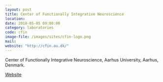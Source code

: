 ```yaml
---
layout: post
title: Center of Functionally Integrative Neuroscience
location:
date: 2018-05-05 09:00:00
category: laboratories
code: cfin
image-file: /images/sites/cfin-logo.png
mail:
website: "http://cfin.au.dk/"
---
```

Center of Functionally Integrative Neuroscience, Aarhus University, Aarhus, Denmark.

[Website](http://cfin.au.dk/)

